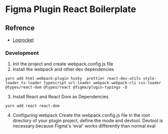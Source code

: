 # Figma Plugin React Boilerplate

## Refrence

- [Logrocket](https://blog.logrocket.com/building-figma-plugins-with-react/)

### Development

1. Init the project and create webpack.config.js file
2. Install the webpack and other dev dependencies

```
yarn add html-webpack-plugin husky  prettier react-dev-utils style-loader ts-loader typescript url-loader webpack webpack-cli css-loader @types/react-dom @types/react @figma/plugin-typings -D
```

3. Install React and React Dom as Dependencies
```
yarn add react react-dom
```

4. Configuring webpack
Create the webpack.config.js file in the root directory of your plugin project, define the mode and devtool. Devtool is necessary because Figma's 'eval' works differently than normal eval